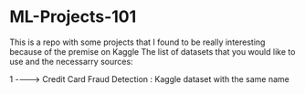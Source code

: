 # ML-Projects-101
This is a repo with some projects that I found to be really interesting because of the premise on Kaggle
The list of datasets that you would like to use and the necessarry sources:

1 ----> Credit Card Fraud Detection : Kaggle dataset with the same name
